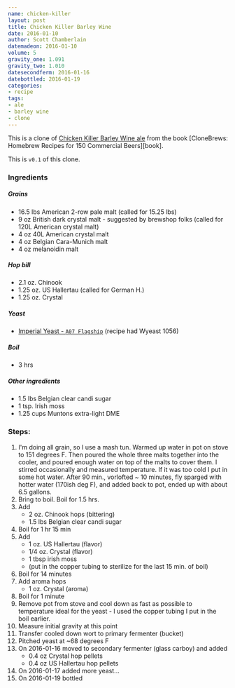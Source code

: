 ```yaml
---
name: chicken-killer
layout: post
title: Chicken Killer Barley Wine
date: 2016-01-10
author: Scott Chamberlain
datemadeon: 2016-01-10
volume: 5
gravity_one: 1.091
gravity_two: 1.010
datesecondferm: 2016-01-16
datebottled: 2016-01-19
categories:
- recipe
tags:
- ale
- barley wine
- clone
---
```


This is a clone of [Chicken Killer Barley Wine ale](http://www.santafebrewing.com/our_beer/detail/23) from the book [CloneBrews: Homebrew Recipes for 150 Commercial Beers][book].

This is `v0.1` of this clone.

### Ingredients

##### Grains

+ 16.5 lbs American 2-row pale malt (called for 15.25 lbs)
+ 9 oz British dark crystal malt - suggested by brewshop folks (called for 120L American crystal malt)
+ 4 oz 40L American crystal malt
+ 4 oz Belgian Cara-Munich malt
+ 4 oz melanoidin malt

##### Hop bill

+ 2.1 oz. Chinook
+ 1.25 oz. US Hallertau (called for German H.)
+ 1.25 oz. Crystal

##### Yeast

+ [Imperial Yeast - `A07 Flagship`](http://www.imperialyeast.com/yeast-strains/) (recipe had Wyeast 1056)

##### Boil

+ 3 hrs

##### Other ingredients

+ 1.5 lbs Belgian clear candi sugar
+ 1 tsp. Irish moss
+ 1.25 cups Muntons extra-light DME

### Steps:

1. I'm doing all grain, so I use a mash tun. Warmed up water in pot on stove to 151 degrees F. Then poured the whole three malts together into the cooler, and poured enough water on top of the malts to cover them.  I stirred occasionally and measured temperature. If it was too cold I put in some hot water.  After 90 min., vorlofted ~ 10 minutes, fly sparged with hotter water (170ish deg F), and added back to pot, ended up with about 6.5 gallons.
2. Bring to boil. Boil for 1.5 hrs.
3. Add
	+ 2 oz. Chinook hops (bittering)
    + 1.5 lbs Belgian clear candi sugar
4. Boil for 1 hr 15 min
5. Add
	+ 1 oz. US Hallertau (flavor)
	+ 1/4 oz. Crystal (flavor)
	+ 1 tbsp irish moss
	+ (put in the copper tubing to sterilize for the last 15 min. of boil)
6. Boil for 14 minutes
7. Add aroma hops
	+ 1 oz. Crystal (aroma)
8. Boil for 1 minute
9. Remove pot from stove and cool down as fast as possible to temperature ideal for the yeast - I used the copper tubing I put in the boil earlier.
10. Measure initial gravity at this point
11. Transfer cooled down wort to primary fermenter (bucket)
12. Pitched yeast at ~68 degrees F
13. On 2016-01-16 moved to secondary fermenter (glass carboy) and added
    + 0.4 oz Crystal hop pellets
    + 0.4 oz US Hallertau hop pellets
14. On 2016-01-17 added more yeast...
15. On 2016-01-19 bottled
